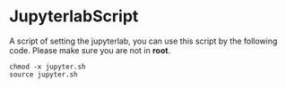# JupyterlabScript

A script of setting the jupyterlab, you can use this script by the following code. Please make sure you are not in **root**.

```shell
chmod -x jupyter.sh
source jupyter.sh
```
